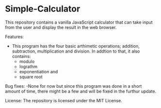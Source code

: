 # Simple-Calculator

This repository contains a vanilla JavaScript calculator that can take input from the user and display the result in the web browser.

Features:
- This program has the four basic arthimetic operations; addition, subtraction, multiplication and division. In addtion to that, it also contains:
     - modulo
     - lograthm
     - exponentiation and
     - square root

Bug fixes:
  -None for now but since this program was done in a short amount of time, there might be a few and will be fixed in the furthur update.


License: The repository is licensed under the MIT License.
